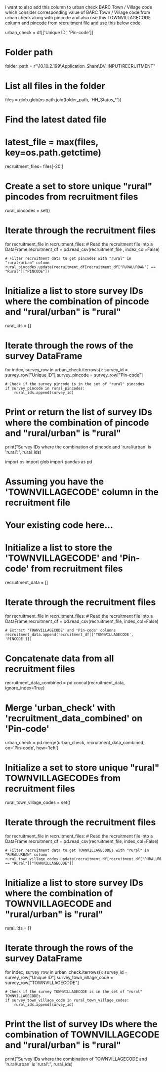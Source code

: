 i want to also add this column to urban check BARC Town / Village code which consider corresponding value of BARC Town / Village code from urban check along with pincode  and also use this TOWNVILLAGECODE column and pincode  from recruitment file and use this below code




urban_check = df[['Unique ID', 'Pin-code']] 

# Folder path
folder_path = r"\\10.10.2.199\Application_Share\DV_INPUT\RECRUITMENT" 

# List all files in the folder
files = glob.glob(os.path.join(folder_path, 'HH_Status_*'))
# Find the latest dated file

# latest_file = max(files, key=os.path.getctime)
recruitment_files= files[-20:]

# Create a set to store unique "rural" pincodes from recruitment files
rural_pincodes = set()

# Iterate through the recruitment files
for recruitment_file in recruitment_files:
    # Read the recruitment file into a DataFrame
    recruitment_df = pd.read_csv(recruitment_file , index_col=False)
    
    # Filter recruitment data to get pincodes with "rural" in "rural/urban" column
    rural_pincodes.update(recruitment_df[recruitment_df["RURALURBAN"] == "Rural"]["PINCODE"])

# Initialize a list to store survey IDs where the combination of pincode and "rural/urban" is "rural"
rural_ids = []

# Iterate through the rows of the survey DataFrame
for index, survey_row in urban_check.iterrows():
    survey_id = survey_row["Unique ID"]
    survey_pincode = survey_row["Pin-code"]
    
    # Check if the survey pincode is in the set of "rural" pincodes
    if survey_pincode in rural_pincodes:
        rural_ids.append(survey_id)

# Print or return the list of survey IDs where the combination of pincode and "rural/urban" is "rural"
print("Survey IDs where the combination of pincode and 'rural/urban' is 'rural':", rural_ids)






import os
import glob
import pandas as pd

# Assuming you have the 'TOWNVILLAGECODE' column in the recruitment file

# Your existing code here...

# Initialize a list to store the 'TOWNVILLAGECODE' and 'Pin-code' from recruitment files
recruitment_data = []

# Iterate through the recruitment files
for recruitment_file in recruitment_files:
    # Read the recruitment file into a DataFrame
    recruitment_df = pd.read_csv(recruitment_file, index_col=False)
    
    # Extract 'TOWNVILLAGECODE' and 'Pin-code' columns
    recruitment_data.append(recruitment_df[['TOWNVILLAGECODE', 'PINCODE']])

# Concatenate data from all recruitment files
recruitment_data_combined = pd.concat(recruitment_data, ignore_index=True)

# Merge 'urban_check' with 'recruitment_data_combined' on 'Pin-code'
urban_check = pd.merge(urban_check, recruitment_data_combined, on='Pin-code', how='left')

# Initialize a set to store unique "rural" TOWNVILLAGECODEs from recruitment files
rural_town_village_codes = set()

# Iterate through the recruitment files
for recruitment_file in recruitment_files:
    # Read the recruitment file into a DataFrame
    recruitment_df = pd.read_csv(recruitment_file, index_col=False)
    
    # Filter recruitment data to get TOWNVILLAGECODEs with "rural" in "RURALURBAN" column
    rural_town_village_codes.update(recruitment_df[recruitment_df["RURALURBAN"] == "Rural"]["TOWNVILLAGECODE"])

# Initialize a list to store survey IDs where the combination of TOWNVILLAGECODE and "rural/urban" is "rural"
rural_ids = []

# Iterate through the rows of the survey DataFrame
for index, survey_row in urban_check.iterrows():
    survey_id = survey_row["Unique ID"]
    survey_town_village_code = survey_row["TOWNVILLAGECODE"]
    
    # Check if the survey TOWNVILLAGECODE is in the set of "rural" TOWNVILLAGECODEs
    if survey_town_village_code in rural_town_village_codes:
        rural_ids.append(survey_id)

# Print the list of survey IDs where the combination of TOWNVILLAGECODE and "rural/urban" is "rural"
print("Survey IDs where the combination of TOWNVILLAGECODE and 'rural/urban' is 'rural':", rural_ids)
